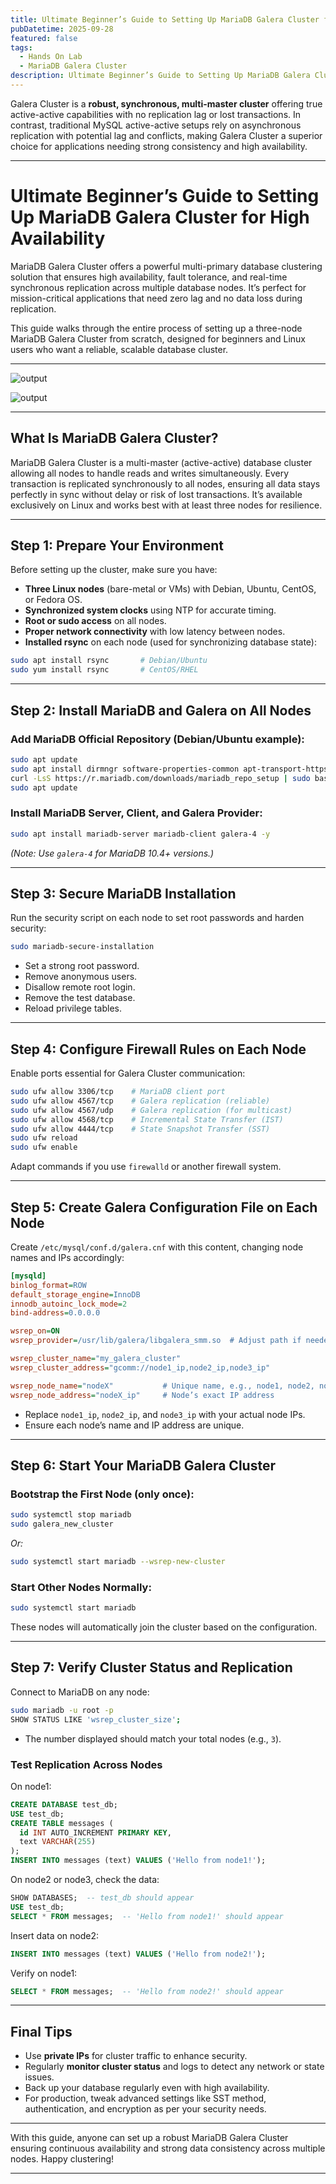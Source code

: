 ```yaml
---
title: Ultimate Beginner’s Guide to Setting Up MariaDB Galera Cluster for High Availability
pubDatetime: 2025-09-28
featured: false
tags:
  - Hands On Lab
  - MariaDB Galera Cluster
description: Ultimate Beginner’s Guide to Setting Up MariaDB Galera Cluster for High Availability.
---
```


Galera Cluster is a **robust, synchronous, multi-master cluster** offering true active-active capabilities with no replication lag or lost transactions. In contrast, traditional MySQL active-active setups rely on asynchronous replication with potential lag and conflicts, making Galera Cluster a superior choice for applications needing strong consistency and high availability.


***

# Ultimate Beginner’s Guide to Setting Up MariaDB Galera Cluster for High Availability

MariaDB Galera Cluster offers a powerful multi-primary database clustering solution that ensures high availability, fault tolerance, and real-time synchronous replication across multiple database nodes. It’s perfect for mission-critical applications that need zero lag and no data loss during replication.

This guide walks through the entire process of setting up a three-node MariaDB Galera Cluster from scratch, designed for beginners and Linux users who want a reliable, scalable database cluster.

***
![output](@/assets/images/Screenshot_20251009_044855.png)

![output](@/assets/images/Screenshot_20251009_045038.png)

***

## What Is MariaDB Galera Cluster?

MariaDB Galera Cluster is a multi-master (active-active) database cluster allowing all nodes to handle reads and writes simultaneously. Every transaction is replicated synchronously to all nodes, ensuring all data stays perfectly in sync without delay or risk of lost transactions. It’s available exclusively on Linux and works best with at least three nodes for resilience.

***

## Step 1: Prepare Your Environment

Before setting up the cluster, make sure you have:

- **Three Linux nodes** (bare-metal or VMs) with Debian, Ubuntu, CentOS, or Fedora OS.
- **Synchronized system clocks** using NTP for accurate timing.
- **Root or sudo access** on all nodes.
- **Proper network connectivity** with low latency between nodes.
- **Installed rsync** on each node (used for synchronizing database state):

```bash
sudo apt install rsync       # Debian/Ubuntu
sudo yum install rsync       # CentOS/RHEL
```

***

## Step 2: Install MariaDB and Galera on All Nodes

### Add MariaDB Official Repository (Debian/Ubuntu example):

```bash
sudo apt update
sudo apt install dirmngr software-properties-common apt-transport-https ca-certificates curl -y
curl -LsS https://r.mariadb.com/downloads/mariadb_repo_setup | sudo bash
sudo apt update
```

### Install MariaDB Server, Client, and Galera Provider:

```bash
sudo apt install mariadb-server mariadb-client galera-4 -y
```

*(Note: Use `galera-4` for MariaDB 10.4+ versions.)*

***

## Step 3: Secure MariaDB Installation

Run the security script on each node to set root passwords and harden security:

```bash
sudo mariadb-secure-installation
```

- Set a strong root password.
- Remove anonymous users.
- Disallow remote root login.
- Remove the test database.
- Reload privilege tables.

***

## Step 4: Configure Firewall Rules on Each Node

Enable ports essential for Galera Cluster communication:

```bash
sudo ufw allow 3306/tcp    # MariaDB client port
sudo ufw allow 4567/tcp    # Galera replication (reliable)
sudo ufw allow 4567/udp    # Galera replication (for multicast)
sudo ufw allow 4568/tcp    # Incremental State Transfer (IST)
sudo ufw allow 4444/tcp    # State Snapshot Transfer (SST)
sudo ufw reload
sudo ufw enable
```

Adapt commands if you use `firewalld` or another firewall system.

***

## Step 5: Create Galera Configuration File on Each Node

Create `/etc/mysql/conf.d/galera.cnf` with this content, changing node names and IPs accordingly:

```ini
[mysqld]
binlog_format=ROW
default_storage_engine=InnoDB
innodb_autoinc_lock_mode=2
bind-address=0.0.0.0

wsrep_on=ON
wsrep_provider=/usr/lib/galera/libgalera_smm.so  # Adjust path if needed

wsrep_cluster_name="my_galera_cluster"
wsrep_cluster_address="gcomm://node1_ip,node2_ip,node3_ip"

wsrep_node_name="nodeX"           # Unique name, e.g., node1, node2, node3
wsrep_node_address="nodeX_ip"     # Node’s exact IP address
```

- Replace `node1_ip`, `node2_ip`, and `node3_ip` with your actual node IPs.
- Ensure each node’s name and IP address are unique.

***

## Step 6: Start Your MariaDB Galera Cluster

### Bootstrap the First Node (only once):

```bash
sudo systemctl stop mariadb
sudo galera_new_cluster
```

*Or:*

```bash
sudo systemctl start mariadb --wsrep-new-cluster
```

### Start Other Nodes Normally:

```bash
sudo systemctl start mariadb
```

These nodes will automatically join the cluster based on the configuration.

***

## Step 7: Verify Cluster Status and Replication

Connect to MariaDB on any node:

```bash
sudo mariadb -u root -p
SHOW STATUS LIKE 'wsrep_cluster_size';
```

- The number displayed should match your total nodes (e.g., `3`).

### Test Replication Across Nodes

On node1:

```sql
CREATE DATABASE test_db;
USE test_db;
CREATE TABLE messages (
  id INT AUTO_INCREMENT PRIMARY KEY,
  text VARCHAR(255)
);
INSERT INTO messages (text) VALUES ('Hello from node1!');
```

On node2 or node3, check the data:

```sql
SHOW DATABASES;  -- test_db should appear
USE test_db;
SELECT * FROM messages;  -- 'Hello from node1!' should appear
```

Insert data on node2:

```sql
INSERT INTO messages (text) VALUES ('Hello from node2!');
```

Verify on node1:

```sql
SELECT * FROM messages;  -- 'Hello from node2!' should appear
```

***

## Final Tips

- Use **private IPs** for cluster traffic to enhance security.
- Regularly **monitor cluster status** and logs to detect any network or state issues.
- Back up your database regularly even with high availability.
- For production, tweak advanced settings like SST method, authentication, and encryption as per your security needs.

***

With this guide, anyone can set up a robust MariaDB Galera Cluster ensuring continuous availability and strong data consistency across multiple nodes. Happy clustering!

***
